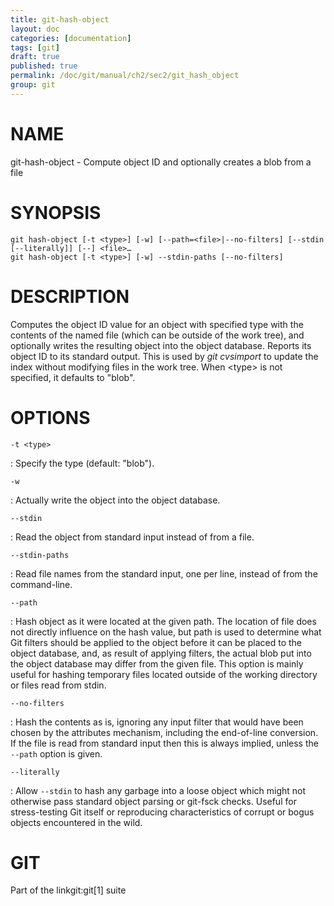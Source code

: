 ```yaml
---
title: git-hash-object
layout: doc
categories: [documentation]
tags: [git]
draft: true
published: true
permalink: /doc/git/manual/ch2/sec2/git_hash_object
group: git
---
```


NAME
====

git-hash-object - Compute object ID and optionally creates a blob from a file

SYNOPSIS
========

    git hash-object [-t <type>] [-w] [--path=<file>|--no-filters] [--stdin [--literally]] [--] <file>…
    git hash-object [-t <type>] [-w] --stdin-paths [--no-filters]

DESCRIPTION
===========

Computes the object ID value for an object with specified type with the contents of the named file (which can be outside of the work tree), and optionally writes the resulting object into the object database. Reports its object ID to its standard output. This is used by *git cvsimport* to update the index without modifying files in the work tree. When &lt;type&gt; is not specified, it defaults to "blob".

OPTIONS
=======

`-t <type>`

:   Specify the type (default: "blob").

`-w`

:   Actually write the object into the object database.

`--stdin`

:   Read the object from standard input instead of from a file.

`--stdin-paths`

:   Read file names from the standard input, one per line, instead of from the command-line.

`--path`

:   Hash object as it were located at the given path. The location of file does not directly influence on the hash value, but path is used to determine what Git filters should be applied to the object before it can be placed to the object database, and, as result of applying filters, the actual blob put into the object database may differ from the given file. This option is mainly useful for hashing temporary files located outside of the working directory or files read from stdin.

`--no-filters`

:   Hash the contents as is, ignoring any input filter that would have been chosen by the attributes mechanism, including the end-of-line conversion. If the file is read from standard input then this is always implied, unless the `--path` option is given.

`--literally`

:   Allow `--stdin` to hash any garbage into a loose object which might not otherwise pass standard object parsing or git-fsck checks. Useful for stress-testing Git itself or reproducing characteristics of corrupt or bogus objects encountered in the wild.

GIT
===

Part of the linkgit:git\[1\] suite
